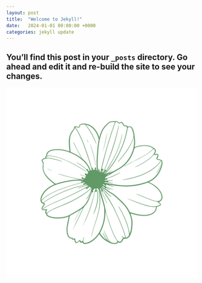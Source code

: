 ```yaml
---
layout: post
title:  "Welcome to Jekyll!"
date:   2024-01-01 00:00:00 +0000
categories: jekyll update
---
```



## You’ll find this post in your `_posts` directory. Go ahead and edit it and re-build the site to see your changes.

![Image](/assets/images/logo-navbar.png "a title")